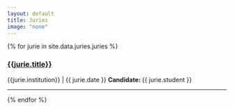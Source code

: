 ```yaml
---
layout: default
title: Juries
image: "none"
---
```


{% for jurie in site.data.juries.juries %}
<h3>  <a href="{{ jurie.url }}" target="_blank">{{jurie.title}} <i class="fa fa-external-link" aria-hidden="true"></i></a></h3>
<i class="fa fa-location-arrow"></i> {{jurie.institution}} | <i class="fa fa-calendar"></i> {{ jurie.date }}  
<strong> Candidate: </strong>{{ jurie.student }}

---

{% endfor %}